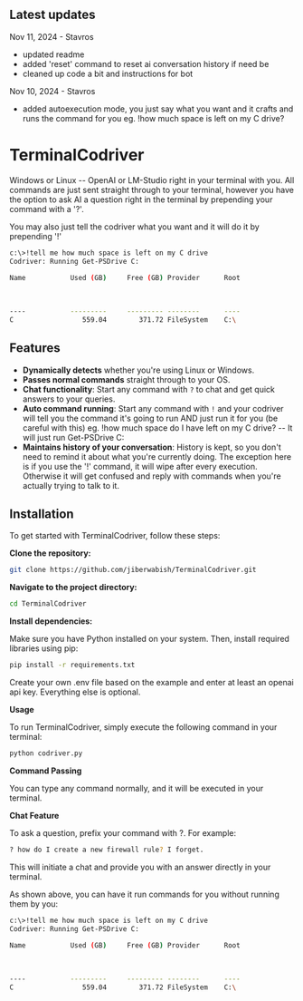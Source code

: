 ## Latest updates
Nov 11, 2024 - Stavros
- updated readme
- added 'reset' command to reset ai conversation history if need be
- cleaned up code a bit and instructions for bot

Nov 10, 2024 - Stavros
- added autoexecution mode, you just say what you want and it crafts and runs the command for you
eg. !how much space is left on my C drive?




# TerminalCodriver
Windows or Linux -- OpenAI or LM-Studio right in your terminal with you. All commands are just sent straight through to your terminal, however you have the option to ask AI a question right in the terminal by prepending your command with a '?'. 

You may also just tell the codriver what you want and it will do it by prepending '!'
   ```bash
   c:\>!tell me how much space is left on my C drive
   Codriver: Running Get-PSDrive C:

   Name           Used (GB)     Free (GB) Provider      Root
                                                            
                                                            
                                                            
   ----           ---------     --------- --------      ----
   C                 559.04        371.72 FileSystem    C:\ 
   ```


## Features

- **Dynamically detects** whether you're using Linux or Windows.
- **Passes normal commands** straight through to your OS.
- **Chat functionality**: Start any command with `?` to chat and get quick answers to your queries.
- **Auto command running**: Start any command with `!` and your codriver will tell you the command it's going to run AND just run it for you (be careful with this) eg. !how much space do I have left on my C drive? -- It will just run Get-PSDrive C:
- **Maintains history of your conversation**: History is kept, so you don't need to remind it about what you're currently doing. The exception here is if you use the '!' command, it will wipe after every execution. Otherwise it will get confused and reply with commands when you're actually trying to talk to it.

## Installation

To get started with TerminalCodriver, follow these steps:

**Clone the repository:**

```bash
git clone https://github.com/jiberwabish/TerminalCodriver.git
```

**Navigate to the project directory:**

```bash
cd TerminalCodriver
```

**Install dependencies:**

Make sure you have Python installed on your system. Then, install required libraries using pip:

```bash
pip install -r requirements.txt
```

Create your own .env file based on the example and enter at least an openai api key. Everything else is optional.

**Usage**

To run TerminalCodriver, simply execute the following command in your terminal:

```bash
python codriver.py
```

**Command Passing**

You can type any command normally, and it will be executed in your terminal.

**Chat Feature**

To ask a question, prefix your command with ?. For example:

```bash
? how do I create a new firewall rule? I forget.
```
This will initiate a chat and provide you with an answer directly in your terminal.

As shown above, you can have it run commands for you without running them by you:
```bash
c:\>!tell me how much space is left on my C drive
Codriver: Running Get-PSDrive C:

Name           Used (GB)     Free (GB) Provider      Root
                                                         
                                                         
                                                         
----           ---------     --------- --------      ----
C                 559.04        371.72 FileSystem    C:\ 
```

